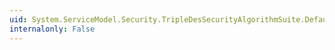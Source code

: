 ```yaml
---
uid: System.ServiceModel.Security.TripleDesSecurityAlgorithmSuite.DefaultDigestAlgorithm
internalonly: False
---
```

